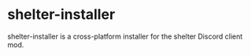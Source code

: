 # shelter-installer
shelter-installer is a cross-platform installer for the shelter Discord client mod.
